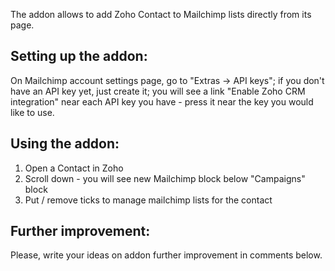 The addon allows to add Zoho Contact to Mailchimp lists directly from its page.

Setting up the addon:
---------------------
On Mailchimp account settings page, go to "Extras -> API keys"; if you don't have an API key yet, just create it; you will see a link "Enable Zoho CRM integration" near each API key you have - press it near the key you would like to use.

Using the addon:
----------------
1. Open a Contact in Zoho
2. Scroll down - you will see new Mailchimp block below "Campaigns" block
3. Put / remove ticks to manage mailchimp lists for the contact

Further improvement:
--------------------
Please, write your ideas on addon further improvement in comments below.
